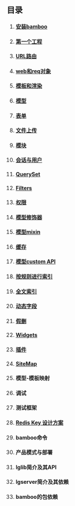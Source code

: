 ## 目录

1. #### [安装bamboo](安装bamboo.md)

1. #### [第一个工程](第一个工程.md)

1. #### [URL路由](URL路由.md)

1. #### [web和req对象](web和req对象.md)

1. #### [模板和渲染](模板和渲染.md)

1. #### [模型](模型.md)

1. #### [表单](表单.md)

1. #### [文件上传](文件上传.md)

1. #### [模块](模块.md)

1. #### [会话与用户](会话与用户.md)

1. #### [QuerySet](QuerySet.md)

1. #### [Filters](Filters.md)

1. #### [权限](权限.md)

1. #### [模型修饰器](模型修饰器.md)

1. #### [模型mixin](模型mixin.md)

1. #### [缓存](缓存.md)

1. #### [模型custom API](模型customAPI.md)

1. #### [按规则进行索引](规则索引.md)

1. #### [全文索引](全文索引与搜索.md)

1. #### [动态字段](动态字段.md)

1. #### [假删](假删.md)

1. #### [Widgets](Widgets.md)

1. #### [插件](插件.md)

1. #### [SiteMap](SiteMap.md)

1. #### 模型-模板映射

1. #### 调试

1. #### 测试框架

1. #### [Redis Key 设计方案](RedisKey设计方案.md)

1. #### bamboo命令

1. #### 产品模式与部署

1. #### lglib简介及其API

1. #### lgserver简介及其依赖

1. #### bamboo的包依赖

